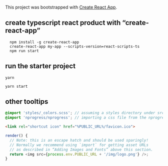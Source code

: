 This project was bootstrapped with [Create React App](https://github.com/facebookincubator/create-react-app).

## create typescript react product with “create-react-app”
```
  npm install -g create-react-app
  create-react-app my-app --scripts-version=react-scripts-ts
  npm run start
```
## run the starter project
```
yarn

yarn start
```
## other tooltips
```scss
@import 'styles/_colors.scss'; // assuming a styles directory under src/
@import 'nprogress/nprogress'; // importing a css file from the nprogress node module
```
```html
<link rel="shortcut icon" href="%PUBLIC_URL%/favicon.ico">
```
```js
render() {
  // Note: this is an escape hatch and should be used sparingly!
  // Normally we recommend using `import` for getting asset URLs
  // as described in “Adding Images and Fonts” above this section.
  return <img src={process.env.PUBLIC_URL + '/img/logo.png'} />;
}
```